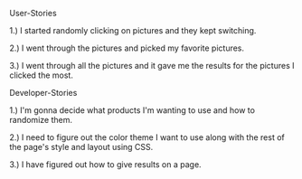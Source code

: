 User-Stories

1.) I started randomly clicking on pictures and they kept switching.

2.) I went through the pictures and picked my favorite pictures.

3.) I went through all the pictures and it gave me the results for the pictures I clicked the most.

Developer-Stories

1.) I'm gonna decide what products I'm wanting to use and how to randomize them.

2.) I need to figure out the color theme I want to use along with the rest of the page's style and layout using CSS.

3.) I have figured out how to give results on a page.  